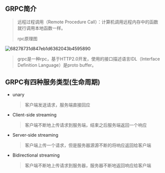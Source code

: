 ## GRPC简介

> 远程过程调用（Remote Procedure Call）：计算机调用远程内存中的函数就行调用本地函数一样。
>
> rpc原理图

![68278731d847eb1d6362043b4595890](..\..\imgs\68278731d847eb1d6362043b4595890.png)

> grpc是一种rpc，基于HTTP2.0开发，使用的接口描述语言IDL（Interface  Definition Language）是proto buffer。

## GRPC有四种服务类型(生命周期)

- unary

  > 客户端发送请求，服务端直接回应

- Client-side streaming

  > 客户端不断地上传请求到服务端，结束之后服务端返回一个响应

- Server-side streaming

  > 客户端上传一个请求，但是服务器源源不断的将响应返回给客户端

- Bidirectional streaming

  > 客户端不断地上传请求到服务器，服务器不断地返回响应给客户端